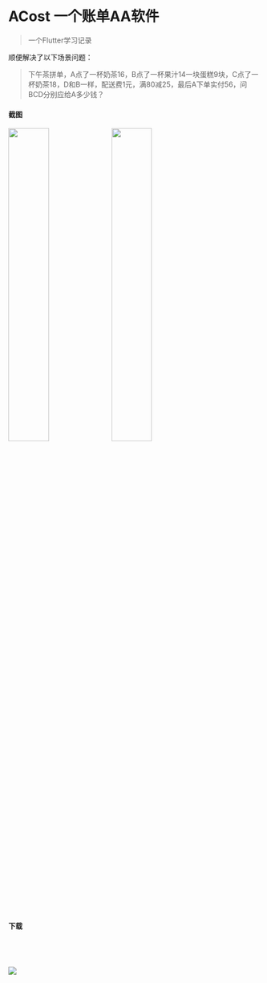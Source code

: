 # ACost 一个账单AA软件
>一个Flutter学习记录

顺便解决了以下场景问题：
>下午茶拼单，A点了一杯奶茶16，B点了一杯果汁14一块蛋糕9块，C点了一杯奶茶18，D和B一样，配送费1元，满80减25，最后A下单实付56，问BCD分别应给A多少钱？

#### 截图
<img src="https://raw.githubusercontent.com/JokerLying/PicBed/master/img/20200519220432.png" width="40%" /> <img src="https://raw.githubusercontent.com/JokerLying/PicBed/master/img/20200519220443.png" width="40%" />

#### 下载
<a href="https://apps.apple.com/us/app/acost/id1513205221?mt=8" style="display:inline-block;overflow:hidden;background:url(https://linkmaker.itunes.apple.com/zh-cn/badge-lrg.svg?releaseDate=2020-05-14&kind=iossoftware&bubble=ios_apps) no-repeat;width:135px;height:40px;"></a>

<a href="https://apps.apple.com/us/app/acost/id1513205221?mt=8"><img src="https://linkmaker.itunes.apple.com/zh-cn/badge-lrg.svg?releaseDate=2020-05-14&kind=iossoftware&bubble=ios_apps" width:135px height:40px /></a>
